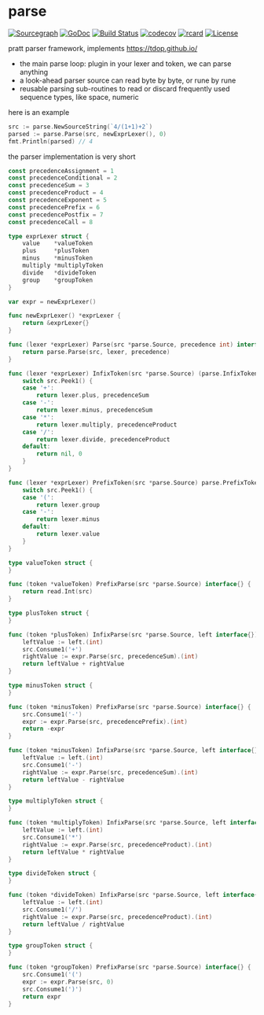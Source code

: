 # parse

[![Sourcegraph](https://sourcegraph.com/github.com/modern-go/parse/-/badge.svg)](https://sourcegraph.com/github.com/modern-go/parse?badge)
[![GoDoc](http://img.shields.io/badge/go-documentation-blue.svg?style=flat-square)](http://godoc.org/github.com/modern-go/parse)
[![Build Status](https://travis-ci.org/modern-go/parse.svg?branch=master)](https://travis-ci.org/modern-go/parse)
[![codecov](https://codecov.io/gh/modern-go/parse/branch/master/graph/badge.svg)](https://codecov.io/gh/modern-go/parse)
[![rcard](https://goreportcard.com/badge/github.com/modern-go/parse)](https://goreportcard.com/report/github.com/modern-go/parse)
[![License](https://img.shields.io/badge/License-Apache%202.0-blue.svg)](https://raw.githubusercontent.com/modern-go/parse/master/LICENSE)

pratt parser framework, implements https://tdop.github.io/

* the main parse loop: plugin in your lexer and token, we can parse anything
* a look-ahead parser source can read byte by byte, or rune by rune
* reusable parsing sub-routines to read or discard frequently used sequence types, like space, numeric

here is an example

```go
src := parse.NewSourceString(`4/(1+1)+2`)
parsed := parse.Parse(src, newExprLexer(), 0)
fmt.Println(parsed) // 4
```

the parser implementation is very short

```go
const precedenceAssignment = 1
const precedenceConditional = 2
const precedenceSum = 3
const precedenceProduct = 4
const precedenceExponent = 5
const precedencePrefix = 6
const precedencePostfix = 7
const precedenceCall = 8

type exprLexer struct {
	value    *valueToken
	plus     *plusToken
	minus    *minusToken
	multiply *multiplyToken
	divide   *divideToken
	group    *groupToken
}

var expr = newExprLexer()

func newExprLexer() *exprLexer {
	return &exprLexer{}
}

func (lexer *exprLexer) Parse(src *parse.Source, precedence int) interface{} {
	return parse.Parse(src, lexer, precedence)
}

func (lexer *exprLexer) InfixToken(src *parse.Source) (parse.InfixToken, int) {
	switch src.Peek1() {
	case '+':
		return lexer.plus, precedenceSum
	case '-':
		return lexer.minus, precedenceSum
	case '*':
		return lexer.multiply, precedenceProduct
	case '/':
		return lexer.divide, precedenceProduct
	default:
		return nil, 0
	}
}

func (lexer *exprLexer) PrefixToken(src *parse.Source) parse.PrefixToken {
	switch src.Peek1() {
	case '(':
		return lexer.group
	case '-':
		return lexer.minus
	default:
		return lexer.value
	}
}

type valueToken struct {
}

func (token *valueToken) PrefixParse(src *parse.Source) interface{} {
	return read.Int(src)
}

type plusToken struct {
}

func (token *plusToken) InfixParse(src *parse.Source, left interface{}) interface{} {
	leftValue := left.(int)
	src.Consume1('+')
	rightValue := expr.Parse(src, precedenceSum).(int)
	return leftValue + rightValue
}

type minusToken struct {
}

func (token *minusToken) PrefixParse(src *parse.Source) interface{} {
	src.Consume1('-')
	expr := expr.Parse(src, precedencePrefix).(int)
	return -expr
}

func (token *minusToken) InfixParse(src *parse.Source, left interface{}) interface{} {
	leftValue := left.(int)
	src.Consume1('-')
	rightValue := expr.Parse(src, precedenceSum).(int)
	return leftValue - rightValue
}

type multiplyToken struct {
}

func (token *multiplyToken) InfixParse(src *parse.Source, left interface{}) interface{} {
	leftValue := left.(int)
	src.Consume1('*')
	rightValue := expr.Parse(src, precedenceProduct).(int)
	return leftValue * rightValue
}

type divideToken struct {
}

func (token *divideToken) InfixParse(src *parse.Source, left interface{}) interface{} {
	leftValue := left.(int)
	src.Consume1('/')
	rightValue := expr.Parse(src, precedenceProduct).(int)
	return leftValue / rightValue
}

type groupToken struct {
}

func (token *groupToken) PrefixParse(src *parse.Source) interface{} {
	src.Consume1('(')
	expr := expr.Parse(src, 0)
	src.Consume1(')')
	return expr
}
```
